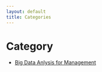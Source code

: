```yaml
---
layout: default
title: Categories
---
```


<div class="post">
	<h1 class="pageTitle">Category</h1>
	<ul>
		<li><a href="./Big Data Anlysis for Management">Big Data Anlysis for Management</a></li>
	</ul>
</div>
